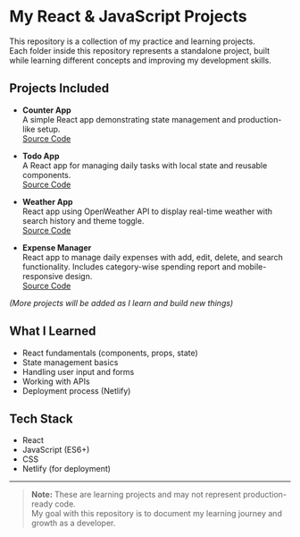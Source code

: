 # My React & JavaScript Projects

This repository is a collection of my practice and learning projects.  
Each folder inside this repository represents a standalone project, built while learning different concepts and improving my development skills.

## Projects Included
- **Counter App**  
  A simple React app demonstrating state management and production-like setup.  
  [Source Code](./Counter-App)

 - **Todo App**  
  A React app for managing daily tasks with local state and reusable components.  
  [Source Code](./ToDo-List)

 - **Weather App**  
  React app using OpenWeather API to display real-time weather with search history and theme toggle.  
  [Source Code](./Weather-App)
- **Expense Manager**  
  React app to manage daily expenses with add, edit, delete, and search functionality. Includes category-wise spending report and mobile-responsive design.  
  [Source Code](./Expense-Manager)

*(More projects will be added as I learn and build new things)*

## What I Learned
- React fundamentals (components, props, state)
- State management basics
- Handling user input and forms
- Working with APIs
- Deployment process (Netlify)

## Tech Stack
- React
- JavaScript (ES6+)
- CSS
- Netlify (for deployment)

---

> **Note:** These are learning projects and may not represent production-ready code.  
> My goal with this repository is to document my learning journey and growth as a developer.

